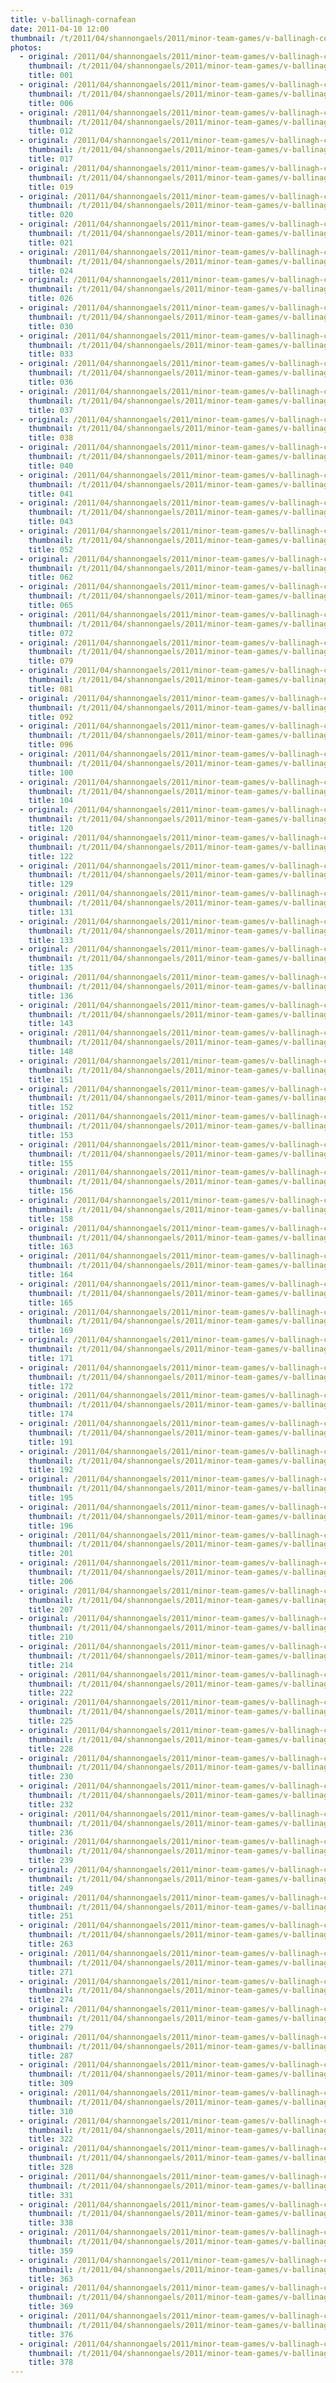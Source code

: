```yaml
---
title: v-ballinagh-cornafean
date: 2011-04-10 12:00
thumbnail: /t/2011/04/shannongaels/2011/minor-team-games/v-ballinagh-cornafean/001.jpg
photos:
  - original: /2011/04/shannongaels/2011/minor-team-games/v-ballinagh-cornafean/001.jpg
    thumbnail: /t/2011/04/shannongaels/2011/minor-team-games/v-ballinagh-cornafean/001.jpg
    title: 001
  - original: /2011/04/shannongaels/2011/minor-team-games/v-ballinagh-cornafean/006.jpg
    thumbnail: /t/2011/04/shannongaels/2011/minor-team-games/v-ballinagh-cornafean/006.jpg
    title: 006
  - original: /2011/04/shannongaels/2011/minor-team-games/v-ballinagh-cornafean/012.jpg
    thumbnail: /t/2011/04/shannongaels/2011/minor-team-games/v-ballinagh-cornafean/012.jpg
    title: 012
  - original: /2011/04/shannongaels/2011/minor-team-games/v-ballinagh-cornafean/017.jpg
    thumbnail: /t/2011/04/shannongaels/2011/minor-team-games/v-ballinagh-cornafean/017.jpg
    title: 017
  - original: /2011/04/shannongaels/2011/minor-team-games/v-ballinagh-cornafean/019.jpg
    thumbnail: /t/2011/04/shannongaels/2011/minor-team-games/v-ballinagh-cornafean/019.jpg
    title: 019
  - original: /2011/04/shannongaels/2011/minor-team-games/v-ballinagh-cornafean/020.jpg
    thumbnail: /t/2011/04/shannongaels/2011/minor-team-games/v-ballinagh-cornafean/020.jpg
    title: 020
  - original: /2011/04/shannongaels/2011/minor-team-games/v-ballinagh-cornafean/021.jpg
    thumbnail: /t/2011/04/shannongaels/2011/minor-team-games/v-ballinagh-cornafean/021.jpg
    title: 021
  - original: /2011/04/shannongaels/2011/minor-team-games/v-ballinagh-cornafean/024.jpg
    thumbnail: /t/2011/04/shannongaels/2011/minor-team-games/v-ballinagh-cornafean/024.jpg
    title: 024
  - original: /2011/04/shannongaels/2011/minor-team-games/v-ballinagh-cornafean/026.jpg
    thumbnail: /t/2011/04/shannongaels/2011/minor-team-games/v-ballinagh-cornafean/026.jpg
    title: 026
  - original: /2011/04/shannongaels/2011/minor-team-games/v-ballinagh-cornafean/030.jpg
    thumbnail: /t/2011/04/shannongaels/2011/minor-team-games/v-ballinagh-cornafean/030.jpg
    title: 030
  - original: /2011/04/shannongaels/2011/minor-team-games/v-ballinagh-cornafean/033.jpg
    thumbnail: /t/2011/04/shannongaels/2011/minor-team-games/v-ballinagh-cornafean/033.jpg
    title: 033
  - original: /2011/04/shannongaels/2011/minor-team-games/v-ballinagh-cornafean/036.jpg
    thumbnail: /t/2011/04/shannongaels/2011/minor-team-games/v-ballinagh-cornafean/036.jpg
    title: 036
  - original: /2011/04/shannongaels/2011/minor-team-games/v-ballinagh-cornafean/037.jpg
    thumbnail: /t/2011/04/shannongaels/2011/minor-team-games/v-ballinagh-cornafean/037.jpg
    title: 037
  - original: /2011/04/shannongaels/2011/minor-team-games/v-ballinagh-cornafean/038.jpg
    thumbnail: /t/2011/04/shannongaels/2011/minor-team-games/v-ballinagh-cornafean/038.jpg
    title: 038
  - original: /2011/04/shannongaels/2011/minor-team-games/v-ballinagh-cornafean/040.jpg
    thumbnail: /t/2011/04/shannongaels/2011/minor-team-games/v-ballinagh-cornafean/040.jpg
    title: 040
  - original: /2011/04/shannongaels/2011/minor-team-games/v-ballinagh-cornafean/041.jpg
    thumbnail: /t/2011/04/shannongaels/2011/minor-team-games/v-ballinagh-cornafean/041.jpg
    title: 041
  - original: /2011/04/shannongaels/2011/minor-team-games/v-ballinagh-cornafean/043.jpg
    thumbnail: /t/2011/04/shannongaels/2011/minor-team-games/v-ballinagh-cornafean/043.jpg
    title: 043
  - original: /2011/04/shannongaels/2011/minor-team-games/v-ballinagh-cornafean/052.jpg
    thumbnail: /t/2011/04/shannongaels/2011/minor-team-games/v-ballinagh-cornafean/052.jpg
    title: 052
  - original: /2011/04/shannongaels/2011/minor-team-games/v-ballinagh-cornafean/062.jpg
    thumbnail: /t/2011/04/shannongaels/2011/minor-team-games/v-ballinagh-cornafean/062.jpg
    title: 062
  - original: /2011/04/shannongaels/2011/minor-team-games/v-ballinagh-cornafean/065.jpg
    thumbnail: /t/2011/04/shannongaels/2011/minor-team-games/v-ballinagh-cornafean/065.jpg
    title: 065
  - original: /2011/04/shannongaels/2011/minor-team-games/v-ballinagh-cornafean/072.jpg
    thumbnail: /t/2011/04/shannongaels/2011/minor-team-games/v-ballinagh-cornafean/072.jpg
    title: 072
  - original: /2011/04/shannongaels/2011/minor-team-games/v-ballinagh-cornafean/079.jpg
    thumbnail: /t/2011/04/shannongaels/2011/minor-team-games/v-ballinagh-cornafean/079.jpg
    title: 079
  - original: /2011/04/shannongaels/2011/minor-team-games/v-ballinagh-cornafean/081.jpg
    thumbnail: /t/2011/04/shannongaels/2011/minor-team-games/v-ballinagh-cornafean/081.jpg
    title: 081
  - original: /2011/04/shannongaels/2011/minor-team-games/v-ballinagh-cornafean/092.jpg
    thumbnail: /t/2011/04/shannongaels/2011/minor-team-games/v-ballinagh-cornafean/092.jpg
    title: 092
  - original: /2011/04/shannongaels/2011/minor-team-games/v-ballinagh-cornafean/096.jpg
    thumbnail: /t/2011/04/shannongaels/2011/minor-team-games/v-ballinagh-cornafean/096.jpg
    title: 096
  - original: /2011/04/shannongaels/2011/minor-team-games/v-ballinagh-cornafean/100.jpg
    thumbnail: /t/2011/04/shannongaels/2011/minor-team-games/v-ballinagh-cornafean/100.jpg
    title: 100
  - original: /2011/04/shannongaels/2011/minor-team-games/v-ballinagh-cornafean/104.jpg
    thumbnail: /t/2011/04/shannongaels/2011/minor-team-games/v-ballinagh-cornafean/104.jpg
    title: 104
  - original: /2011/04/shannongaels/2011/minor-team-games/v-ballinagh-cornafean/120.jpg
    thumbnail: /t/2011/04/shannongaels/2011/minor-team-games/v-ballinagh-cornafean/120.jpg
    title: 120
  - original: /2011/04/shannongaels/2011/minor-team-games/v-ballinagh-cornafean/122.jpg
    thumbnail: /t/2011/04/shannongaels/2011/minor-team-games/v-ballinagh-cornafean/122.jpg
    title: 122
  - original: /2011/04/shannongaels/2011/minor-team-games/v-ballinagh-cornafean/129.jpg
    thumbnail: /t/2011/04/shannongaels/2011/minor-team-games/v-ballinagh-cornafean/129.jpg
    title: 129
  - original: /2011/04/shannongaels/2011/minor-team-games/v-ballinagh-cornafean/131.jpg
    thumbnail: /t/2011/04/shannongaels/2011/minor-team-games/v-ballinagh-cornafean/131.jpg
    title: 131
  - original: /2011/04/shannongaels/2011/minor-team-games/v-ballinagh-cornafean/133.jpg
    thumbnail: /t/2011/04/shannongaels/2011/minor-team-games/v-ballinagh-cornafean/133.jpg
    title: 133
  - original: /2011/04/shannongaels/2011/minor-team-games/v-ballinagh-cornafean/135.jpg
    thumbnail: /t/2011/04/shannongaels/2011/minor-team-games/v-ballinagh-cornafean/135.jpg
    title: 135
  - original: /2011/04/shannongaels/2011/minor-team-games/v-ballinagh-cornafean/136.jpg
    thumbnail: /t/2011/04/shannongaels/2011/minor-team-games/v-ballinagh-cornafean/136.jpg
    title: 136
  - original: /2011/04/shannongaels/2011/minor-team-games/v-ballinagh-cornafean/143.jpg
    thumbnail: /t/2011/04/shannongaels/2011/minor-team-games/v-ballinagh-cornafean/143.jpg
    title: 143
  - original: /2011/04/shannongaels/2011/minor-team-games/v-ballinagh-cornafean/148.jpg
    thumbnail: /t/2011/04/shannongaels/2011/minor-team-games/v-ballinagh-cornafean/148.jpg
    title: 148
  - original: /2011/04/shannongaels/2011/minor-team-games/v-ballinagh-cornafean/151.jpg
    thumbnail: /t/2011/04/shannongaels/2011/minor-team-games/v-ballinagh-cornafean/151.jpg
    title: 151
  - original: /2011/04/shannongaels/2011/minor-team-games/v-ballinagh-cornafean/152.jpg
    thumbnail: /t/2011/04/shannongaels/2011/minor-team-games/v-ballinagh-cornafean/152.jpg
    title: 152
  - original: /2011/04/shannongaels/2011/minor-team-games/v-ballinagh-cornafean/153.jpg
    thumbnail: /t/2011/04/shannongaels/2011/minor-team-games/v-ballinagh-cornafean/153.jpg
    title: 153
  - original: /2011/04/shannongaels/2011/minor-team-games/v-ballinagh-cornafean/155.jpg
    thumbnail: /t/2011/04/shannongaels/2011/minor-team-games/v-ballinagh-cornafean/155.jpg
    title: 155
  - original: /2011/04/shannongaels/2011/minor-team-games/v-ballinagh-cornafean/156.jpg
    thumbnail: /t/2011/04/shannongaels/2011/minor-team-games/v-ballinagh-cornafean/156.jpg
    title: 156
  - original: /2011/04/shannongaels/2011/minor-team-games/v-ballinagh-cornafean/158.jpg
    thumbnail: /t/2011/04/shannongaels/2011/minor-team-games/v-ballinagh-cornafean/158.jpg
    title: 158
  - original: /2011/04/shannongaels/2011/minor-team-games/v-ballinagh-cornafean/163.jpg
    thumbnail: /t/2011/04/shannongaels/2011/minor-team-games/v-ballinagh-cornafean/163.jpg
    title: 163
  - original: /2011/04/shannongaels/2011/minor-team-games/v-ballinagh-cornafean/164.jpg
    thumbnail: /t/2011/04/shannongaels/2011/minor-team-games/v-ballinagh-cornafean/164.jpg
    title: 164
  - original: /2011/04/shannongaels/2011/minor-team-games/v-ballinagh-cornafean/165.jpg
    thumbnail: /t/2011/04/shannongaels/2011/minor-team-games/v-ballinagh-cornafean/165.jpg
    title: 165
  - original: /2011/04/shannongaels/2011/minor-team-games/v-ballinagh-cornafean/169.jpg
    thumbnail: /t/2011/04/shannongaels/2011/minor-team-games/v-ballinagh-cornafean/169.jpg
    title: 169
  - original: /2011/04/shannongaels/2011/minor-team-games/v-ballinagh-cornafean/171.jpg
    thumbnail: /t/2011/04/shannongaels/2011/minor-team-games/v-ballinagh-cornafean/171.jpg
    title: 171
  - original: /2011/04/shannongaels/2011/minor-team-games/v-ballinagh-cornafean/172.jpg
    thumbnail: /t/2011/04/shannongaels/2011/minor-team-games/v-ballinagh-cornafean/172.jpg
    title: 172
  - original: /2011/04/shannongaels/2011/minor-team-games/v-ballinagh-cornafean/174.jpg
    thumbnail: /t/2011/04/shannongaels/2011/minor-team-games/v-ballinagh-cornafean/174.jpg
    title: 174
  - original: /2011/04/shannongaels/2011/minor-team-games/v-ballinagh-cornafean/191.jpg
    thumbnail: /t/2011/04/shannongaels/2011/minor-team-games/v-ballinagh-cornafean/191.jpg
    title: 191
  - original: /2011/04/shannongaels/2011/minor-team-games/v-ballinagh-cornafean/192.jpg
    thumbnail: /t/2011/04/shannongaels/2011/minor-team-games/v-ballinagh-cornafean/192.jpg
    title: 192
  - original: /2011/04/shannongaels/2011/minor-team-games/v-ballinagh-cornafean/195.jpg
    thumbnail: /t/2011/04/shannongaels/2011/minor-team-games/v-ballinagh-cornafean/195.jpg
    title: 195
  - original: /2011/04/shannongaels/2011/minor-team-games/v-ballinagh-cornafean/196.jpg
    thumbnail: /t/2011/04/shannongaels/2011/minor-team-games/v-ballinagh-cornafean/196.jpg
    title: 196
  - original: /2011/04/shannongaels/2011/minor-team-games/v-ballinagh-cornafean/201.jpg
    thumbnail: /t/2011/04/shannongaels/2011/minor-team-games/v-ballinagh-cornafean/201.jpg
    title: 201
  - original: /2011/04/shannongaels/2011/minor-team-games/v-ballinagh-cornafean/206.jpg
    thumbnail: /t/2011/04/shannongaels/2011/minor-team-games/v-ballinagh-cornafean/206.jpg
    title: 206
  - original: /2011/04/shannongaels/2011/minor-team-games/v-ballinagh-cornafean/207.jpg
    thumbnail: /t/2011/04/shannongaels/2011/minor-team-games/v-ballinagh-cornafean/207.jpg
    title: 207
  - original: /2011/04/shannongaels/2011/minor-team-games/v-ballinagh-cornafean/210.jpg
    thumbnail: /t/2011/04/shannongaels/2011/minor-team-games/v-ballinagh-cornafean/210.jpg
    title: 210
  - original: /2011/04/shannongaels/2011/minor-team-games/v-ballinagh-cornafean/214.jpg
    thumbnail: /t/2011/04/shannongaels/2011/minor-team-games/v-ballinagh-cornafean/214.jpg
    title: 214
  - original: /2011/04/shannongaels/2011/minor-team-games/v-ballinagh-cornafean/222.jpg
    thumbnail: /t/2011/04/shannongaels/2011/minor-team-games/v-ballinagh-cornafean/222.jpg
    title: 222
  - original: /2011/04/shannongaels/2011/minor-team-games/v-ballinagh-cornafean/225.jpg
    thumbnail: /t/2011/04/shannongaels/2011/minor-team-games/v-ballinagh-cornafean/225.jpg
    title: 225
  - original: /2011/04/shannongaels/2011/minor-team-games/v-ballinagh-cornafean/228.jpg
    thumbnail: /t/2011/04/shannongaels/2011/minor-team-games/v-ballinagh-cornafean/228.jpg
    title: 228
  - original: /2011/04/shannongaels/2011/minor-team-games/v-ballinagh-cornafean/230.jpg
    thumbnail: /t/2011/04/shannongaels/2011/minor-team-games/v-ballinagh-cornafean/230.jpg
    title: 230
  - original: /2011/04/shannongaels/2011/minor-team-games/v-ballinagh-cornafean/232.jpg
    thumbnail: /t/2011/04/shannongaels/2011/minor-team-games/v-ballinagh-cornafean/232.jpg
    title: 232
  - original: /2011/04/shannongaels/2011/minor-team-games/v-ballinagh-cornafean/236.jpg
    thumbnail: /t/2011/04/shannongaels/2011/minor-team-games/v-ballinagh-cornafean/236.jpg
    title: 236
  - original: /2011/04/shannongaels/2011/minor-team-games/v-ballinagh-cornafean/239.jpg
    thumbnail: /t/2011/04/shannongaels/2011/minor-team-games/v-ballinagh-cornafean/239.jpg
    title: 239
  - original: /2011/04/shannongaels/2011/minor-team-games/v-ballinagh-cornafean/249.jpg
    thumbnail: /t/2011/04/shannongaels/2011/minor-team-games/v-ballinagh-cornafean/249.jpg
    title: 249
  - original: /2011/04/shannongaels/2011/minor-team-games/v-ballinagh-cornafean/251.jpg
    thumbnail: /t/2011/04/shannongaels/2011/minor-team-games/v-ballinagh-cornafean/251.jpg
    title: 251
  - original: /2011/04/shannongaels/2011/minor-team-games/v-ballinagh-cornafean/263.jpg
    thumbnail: /t/2011/04/shannongaels/2011/minor-team-games/v-ballinagh-cornafean/263.jpg
    title: 263
  - original: /2011/04/shannongaels/2011/minor-team-games/v-ballinagh-cornafean/271.jpg
    thumbnail: /t/2011/04/shannongaels/2011/minor-team-games/v-ballinagh-cornafean/271.jpg
    title: 271
  - original: /2011/04/shannongaels/2011/minor-team-games/v-ballinagh-cornafean/274.jpg
    thumbnail: /t/2011/04/shannongaels/2011/minor-team-games/v-ballinagh-cornafean/274.jpg
    title: 274
  - original: /2011/04/shannongaels/2011/minor-team-games/v-ballinagh-cornafean/279.jpg
    thumbnail: /t/2011/04/shannongaels/2011/minor-team-games/v-ballinagh-cornafean/279.jpg
    title: 279
  - original: /2011/04/shannongaels/2011/minor-team-games/v-ballinagh-cornafean/287.jpg
    thumbnail: /t/2011/04/shannongaels/2011/minor-team-games/v-ballinagh-cornafean/287.jpg
    title: 287
  - original: /2011/04/shannongaels/2011/minor-team-games/v-ballinagh-cornafean/309.jpg
    thumbnail: /t/2011/04/shannongaels/2011/minor-team-games/v-ballinagh-cornafean/309.jpg
    title: 309
  - original: /2011/04/shannongaels/2011/minor-team-games/v-ballinagh-cornafean/310.jpg
    thumbnail: /t/2011/04/shannongaels/2011/minor-team-games/v-ballinagh-cornafean/310.jpg
    title: 310
  - original: /2011/04/shannongaels/2011/minor-team-games/v-ballinagh-cornafean/322.jpg
    thumbnail: /t/2011/04/shannongaels/2011/minor-team-games/v-ballinagh-cornafean/322.jpg
    title: 322
  - original: /2011/04/shannongaels/2011/minor-team-games/v-ballinagh-cornafean/328.jpg
    thumbnail: /t/2011/04/shannongaels/2011/minor-team-games/v-ballinagh-cornafean/328.jpg
    title: 328
  - original: /2011/04/shannongaels/2011/minor-team-games/v-ballinagh-cornafean/331.jpg
    thumbnail: /t/2011/04/shannongaels/2011/minor-team-games/v-ballinagh-cornafean/331.jpg
    title: 331
  - original: /2011/04/shannongaels/2011/minor-team-games/v-ballinagh-cornafean/338.jpg
    thumbnail: /t/2011/04/shannongaels/2011/minor-team-games/v-ballinagh-cornafean/338.jpg
    title: 338
  - original: /2011/04/shannongaels/2011/minor-team-games/v-ballinagh-cornafean/359.jpg
    thumbnail: /t/2011/04/shannongaels/2011/minor-team-games/v-ballinagh-cornafean/359.jpg
    title: 359
  - original: /2011/04/shannongaels/2011/minor-team-games/v-ballinagh-cornafean/363.jpg
    thumbnail: /t/2011/04/shannongaels/2011/minor-team-games/v-ballinagh-cornafean/363.jpg
    title: 363
  - original: /2011/04/shannongaels/2011/minor-team-games/v-ballinagh-cornafean/369.jpg
    thumbnail: /t/2011/04/shannongaels/2011/minor-team-games/v-ballinagh-cornafean/369.jpg
    title: 369
  - original: /2011/04/shannongaels/2011/minor-team-games/v-ballinagh-cornafean/376.jpg
    thumbnail: /t/2011/04/shannongaels/2011/minor-team-games/v-ballinagh-cornafean/376.jpg
    title: 376
  - original: /2011/04/shannongaels/2011/minor-team-games/v-ballinagh-cornafean/378.jpg
    thumbnail: /t/2011/04/shannongaels/2011/minor-team-games/v-ballinagh-cornafean/378.jpg
    title: 378
---
```


